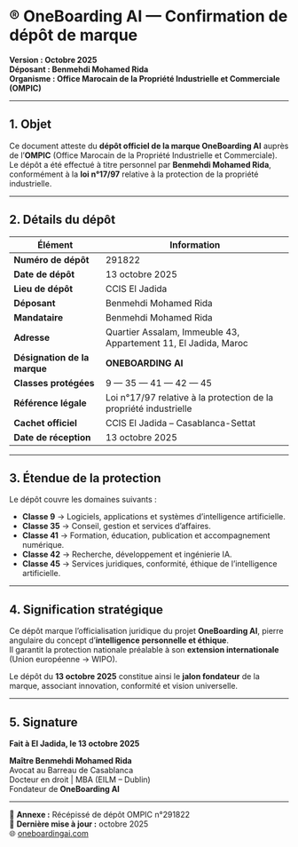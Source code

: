 # ®️ OneBoarding AI — Confirmation de dépôt de marque  
**Version : Octobre 2025**  
**Déposant : Benmehdi Mohamed Rida**  
**Organisme : Office Marocain de la Propriété Industrielle et Commerciale (OMPIC)**  

---

## 1. Objet  
Ce document atteste du **dépôt officiel de la marque OneBoarding AI** auprès de l’**OMPIC** (Office Marocain de la Propriété Industrielle et Commerciale).  
Le dépôt a été effectué à titre personnel par **Benmehdi Mohamed Rida**, conformément à la **loi n°17/97** relative à la protection de la propriété industrielle.

---

## 2. Détails du dépôt  

| Élément | Information |
|----------|-------------|
| **Numéro de dépôt** | 291822 |
| **Date de dépôt** | 13 octobre 2025 |
| **Lieu de dépôt** | CCIS El Jadida |
| **Déposant** | Benmehdi Mohamed Rida |
| **Mandataire** | Benmehdi Mohamed Rida |
| **Adresse** | Quartier Assalam, Immeuble 43, Appartement 11, El Jadida, Maroc |
| **Désignation de la marque** | **ONEBOARDING AI** |
| **Classes protégées** | 9 — 35 — 41 — 42 — 45 |
| **Référence légale** | Loi n°17/97 relative à la protection de la propriété industrielle |
| **Cachet officiel** | CCIS El Jadida – Casablanca-Settat |
| **Date de réception** | 13 octobre 2025 |

---

## 3. Étendue de la protection  
Le dépôt couvre les domaines suivants :  

- **Classe 9** → Logiciels, applications et systèmes d’intelligence artificielle.  
- **Classe 35** → Conseil, gestion et services d’affaires.  
- **Classe 41** → Formation, éducation, publication et accompagnement numérique.  
- **Classe 42** → Recherche, développement et ingénierie IA.  
- **Classe 45** → Services juridiques, conformité, éthique de l’intelligence artificielle.  

---

## 4. Signification stratégique  
Ce dépôt marque l’officialisation juridique du projet **OneBoarding AI**, pierre angulaire du concept d’**intelligence personnelle et éthique**.  
Il garantit la protection nationale préalable à son **extension internationale** (Union européenne → WIPO).  

Le dépôt du **13 octobre 2025** constitue ainsi le **jalon fondateur** de la marque, associant innovation, conformité et vision universelle.

---

## 5. Signature  
**Fait à El Jadida, le 13 octobre 2025**  

**Maître Benmehdi Mohamed Rida**  
Avocat au Barreau de Casablanca  
Docteur en droit | MBA (EILM – Dublin)  
Fondateur de **OneBoarding AI**

---

📎 **Annexe :** Récépissé de dépôt OMPIC n°291822  
📅 **Dernière mise à jour :** octobre 2025  
🌐 [oneboardingai.com](https://oneboardingai.com)
